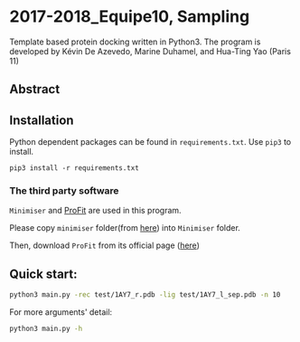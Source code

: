 # 2017-2018_Equipe10, Sampling
Template based protein docking written in Python3. The program is developed by Kévin De Azevedo, Marine Duhamel, and Hua-Ting Yao (Paris 11)
## Abstract

## Installation
Python dependent packages can be found in `requirements.txt`.
Use `pip3` to install.
```
pip3 install -r requirements.txt
```
### The third party software
`Minimiser` and [ProFit](http://www.bioinf.org.uk/software/profit/index.html) are used in this program.

Please copy `minimiser` folder(from [here](https://github.com/meetU-MasterStudents/2017-2018_partage/tree/master/Codes/Minimizer)) into `Minimiser` folder.

Then, download `ProFit` from its official page ([here](http://www.bioinf.org.uk/software/swreg.html))
## Quick start:
```bash
python3 main.py -rec test/1AY7_r.pdb -lig test/1AY7_l_sep.pdb -n 10
```
For more arguments' detail:
```bash
python3 main.py -h
```
